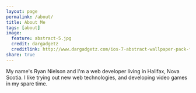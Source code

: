```yaml
---
layout: page
permalink: /about/
title: About Me
tags: [about]
image:
  feature: abstract-5.jpg
  credit: dargadgetz
  creditlink: http://www.dargadgetz.com/ios-7-abstract-wallpaper-pack-for-iphone-5-and-ipod-touch-retina/
share: true
---
```


My name's Ryan Nielson and I'm a web developer living in Halifax, Nova Scotia. I like trying out new web technologies, and developing video games in my spare time.